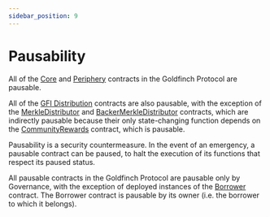 ```yaml
---
sidebar_position: 9
---
```


# Pausability

All of the [Core](TODO[PR]) and [Periphery](TODO[PR]) contracts in the Goldfinch Protocol are pausable.

All of the [GFI Distribution](TODO[PR]) contracts are also pausable, with the exception of the [MerkleDistributor](TODO[PR]) and [BackerMerkleDistributor](TODO[PR]) contracts, which are indirectly pausable because their only state-changing function depends on the [CommunityRewards](TODO[PR]) contract, which is pausable.

Pausability is a security countermeasure. In the event of an emergency, a pausable contract can be paused, to halt the execution of its functions that respect its paused status.

All pausable contracts in the Goldfinch Protocol are pausable only by Governance, with the exception of deployed instances of the [Borrower](TODO[PR]) contract. The Borrower contract is pausable by its owner (i.e. the borrower to which it belongs).
